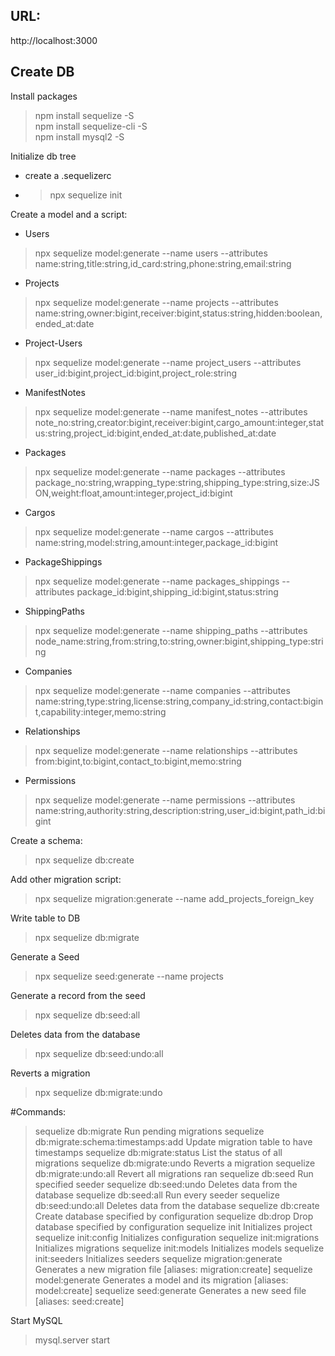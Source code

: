 ## URL:
http://localhost:3000

## Create DB
Install packages
> npm install sequelize -S  
> npm install sequelize-cli -S  
> npm install mysql2 -S  

Initialize db tree  
- create a .sequelizerc
- > npx sequelize init

Create a model and a script: 
- Users
> npx sequelize model:generate --name users --attributes name:string,title:string,id_card:string,phone:string,email:string

- Projects
> npx sequelize model:generate --name projects --attributes name:string,owner:bigint,receiver:bigint,status:string,hidden:boolean,ended_at:date

- Project-Users
> npx sequelize model:generate --name project_users --attributes user_id:bigint,project_id:bigint,project_role:string

- ManifestNotes
> npx sequelize model:generate --name manifest_notes --attributes note_no:string,creator:bigint,receiver:bigint,cargo_amount:integer,status:string,project_id:bigint,ended_at:date,published_at:date

- Packages
> npx sequelize model:generate --name packages --attributes package_no:string,wrapping_type:string,shipping_type:string,size:JSON,weight:float,amount:integer,project_id:bigint

- Cargos
> npx sequelize model:generate --name cargos --attributes name:string,model:string,amount:integer,package_id:bigint

- PackageShippings
> npx sequelize model:generate --name packages_shippings --attributes package_id:bigint,shipping_id:bigint,status:string

- ShippingPaths
> npx sequelize model:generate --name shipping_paths --attributes node_name:string,from:string,to:string,owner:bigint,shipping_type:string

- Companies
> npx sequelize model:generate --name companies --attributes name:string,type:string,license:string,company_id:string,contact:bigint,capability:integer,memo:string

- Relationships
> npx sequelize model:generate --name relationships --attributes from:bigint,to:bigint,contact_to:bigint,memo:string

- Permissions
> npx sequelize model:generate --name permissions --attributes name:string,authority:string,description:string,user_id:bigint,path_id:bigint

Create a schema:
> npx sequelize db:create

Add other migration script:
> npx sequelize migration:generate --name add_projects_foreign_key

Write table to DB  
> npx sequelize db:migrate

Generate a Seed
> npx sequelize seed:generate --name projects

Generate a record from the seed
> npx sequelize db:seed:all

Deletes data from the database
> npx sequelize db:seed:undo:all

Reverts a migration
> npx sequelize db:migrate:undo

#Commands:
> sequelize db:migrate                        Run pending migrations
> sequelize db:migrate:schema:timestamps:add  Update migration table to have timestamps
> sequelize db:migrate:status                 List the status of all migrations
> sequelize db:migrate:undo                   Reverts a migration
> sequelize db:migrate:undo:all               Revert all migrations ran
> sequelize db:seed                           Run specified seeder
> sequelize db:seed:undo                      Deletes data from the database
> sequelize db:seed:all                       Run every seeder
> sequelize db:seed:undo:all                  Deletes data from the database
> sequelize db:create                         Create database specified by configuration
> sequelize db:drop                           Drop database specified by configuration
> sequelize init                              Initializes project
> sequelize init:config                       Initializes configuration
> sequelize init:migrations                   Initializes migrations
> sequelize init:models                       Initializes models
> sequelize init:seeders                      Initializes seeders
> sequelize migration:generate                Generates a new migration file      [aliases: migration:create]
> sequelize model:generate                    Generates a model and its migration [aliases: model:create]
> sequelize seed:generate                     Generates a new seed file           [aliases: seed:create]

Start MySQL
> mysql.server start
